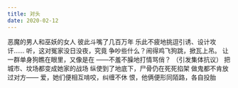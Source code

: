 ```yaml
---
title: 对头
date: 2020-02-12
---
```


恶魔的男人和巫妖的女人
彼此斗嘴了几百万年<!--more-->
乐此不疲地挑逗引诱、设计攻讦……
听，这对冤家没日没夜，究竟
争吵些什么？闹得鸡飞狗跳，掀瓦上吊。
让一群单身狗瞧在眼里，又像是在
——不羞不臊地打情骂俏？
（引发集体抗议）
把城市、坟场都变成她家的战场
纵使到了地底下，尸骨仍在死死掐架
做鬼都不肯放过对方——
爱，她们便相互啃咬，纠缠不休
恨，他俩便形同陌路，各自投胎